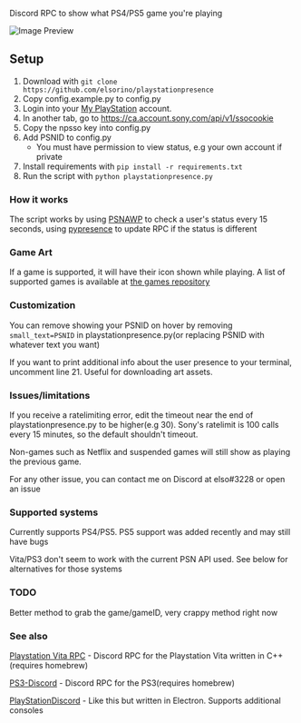 Discord RPC to show what PS4/PS5 game you're playing

![Image Preview](https://i.imgur.com/O9qDYFf.png)

## Setup

1. Download with `git clone https://github.com/elsorino/playstationpresence`
2. Copy config.example.py to config.py
3. Login into your [My PlayStation](https://my.playstation.com/) account.  
4. In another tab, go to https://ca.account.sony.com/api/v1/ssocookie  
5. Copy the npsso key into config.py
6. Add PSNID to config.py
   * You must have permission to view status, e.g your own account if private
7. Install requirements with `pip install -r requirements.txt`
8. Run the script with `python playstationpresence.py`

### How it works

The script works by using [PSNAWP](https://github.com/isFakeAccount/psnawp) to check a user's status every 15 seconds, using [pypresence](https://github.com/qwertyquerty/pypresence) to update RPC if the status is different

### Game Art

If a game is supported, it will have their icon shown while playing. A list of supported games is available at [the games repository](https://github.com/elsorino/playstationpresence-games)

### Customization

You can remove showing your PSNID on hover by removing `small_text=PSNID` in playstationpresence.py(or replacing PSNID with whatever text you want)

If you want to print additional info about the user presence to your terminal, uncomment line 21. Useful for downloading art assets.

### Issues/limitations

If you receive a ratelimiting error, edit the timeout near the end of playstationpresence.py to be higher(e.g 30). Sony's ratelimit is 100 calls every 15 minutes, so the default shouldn't timeout.

Non-games such as Netflix and suspended games will still show as playing the previous game.

For any other issue, you can contact me on Discord at elso#3228 or open an issue

### Supported systems

Currently supports PS4/PS5. PS5 support was added recently and may still have bugs

Vita/PS3 don't seem to work with the current PSN API used. See below for alternatives for those systems

### TODO

Better method to grab the game/gameID, very crappy method right now

### See also

[Playstation Vita RPC](https://github.com/TheMightyV/vita-presence-the-server) - Discord RPC for the Playstation Vita written in C++(requires homebrew)

[PS3-Discord](https://github.com/boozerboozeman/PS3-Discord) - Discord RPC for the PS3(requires homebrew)

[PlayStationDiscord](https://github.com/Tustin/PlayStationDiscord) - Like this but written in Electron. Supports additional consoles
